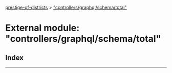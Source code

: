 [prestige-of-districts](../README.md) > ["controllers/graphql/schema/total"](../modules/_controllers_graphql_schema_total_.md)

# External module: "controllers/graphql/schema/total"

## Index

---

